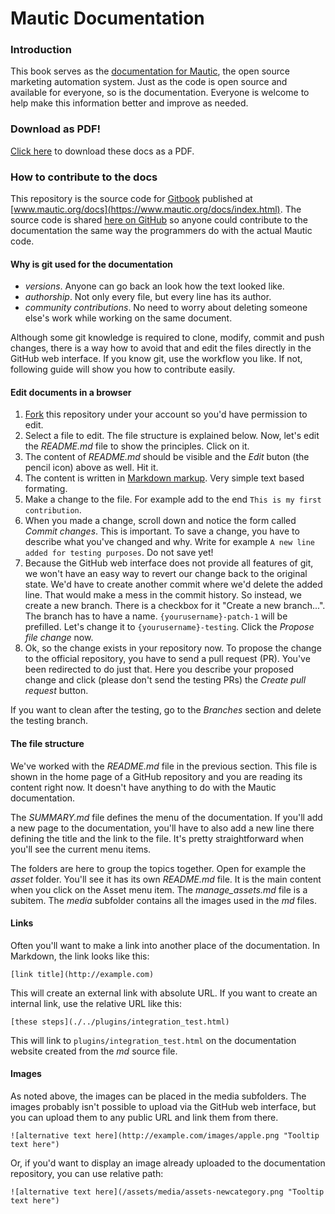 # Mautic Documentation

### Introduction

This book serves as the [documentation for Mautic](https://www.mautic.org/docs/index.html), the open source marketing automation system. Just as the code is open source and available for everyone, so is the documentation. Everyone is welcome to help make this information better and improve as needed.

### Download as PDF!

[Click here](https://mautic.org/docs/mautic_docs.pdf) to download these docs as a PDF.

### How to contribute to the docs

This repository is the source code for [Gitbook](https://www.gitbook.com/) published at [www.mautic.org/docs](https://www.mautic.org/docs/index.html). The source code is shared [here on GitHub](https://github.com/mautic/documentation) so anyone could contribute to the documentation the same way the programmers do with the actual Mautic code.

#### Why is git used for the documentation

* _versions_. Anyone can go back an look how the text looked like.
* _authorship_. Not only every file, but every line has its author.
* _community contributions_. No need to worry about deleting someone else's work while working on the same document.

Although some git knowledge is required to clone, modify, commit and push changes, there is a way how to avoid that and edit the files directly in the GitHub web interface. If you know git, use the workflow you like. If not, following guide will show you how to contribute easily.

#### Edit documents in a browser

1. [Fork](https://github.com/mautic/documentation#fork-destination-box) this repository under your account so you'd have permission to edit.
2. Select a file to edit. The file structure is explained below. Now, let's edit the _README.md_ file to show the principles. Click on it.
3. The content of _README.md_ should be visible and the _Edit_ buton \(the pencil icon\) above as well. Hit it.
4. The content is written in [Markdown markup](https://daringfireball.net/projects/markdown/). Very simple text based formating.
5. Make a change to the file. For example add to the end `This is my first contribution`.
6. When you made a change, scroll down and notice the form called _Commit changes_. This is important. To save a change, you have to describe what you've changed and why. Write for example `A new line added for testing purposes`. Do not save yet!
7. Because the GitHub web interface does not provide all features of git, we won't have an easy way to revert our change back to the original state. We'd have to create another commit where we'd delete the added line. That would make a mess in the commit history. So instead, we create a new branch. There is a checkbox for it "Create a new branch...". The branch has to have a name. `{yourusername}-patch-1` will be prefilled. Let's change it to `{yourusername}-testing`. Click the _Propose file change_ now.
8. Ok, so the change exists in your repository now. To propose the change to the official repository, you have to send a pull request \(PR\). You've been redirected to do just that. Here you describe your proposed change and click \(please don't send the testing PRs\) the _Create pull request_ button.

If you want to clean after the testing, go to the _Branches_ section and delete the testing branch.

#### The file structure

We've worked with the _README.md_ file in the previous section. This file is shown in the home page of a GitHub repository and you are reading its content right now. It doesn't have anything to do with the Mautic documentation.

The _SUMMARY.md_ file defines the menu of the documentation. If you'll add a new page to the documentation, you'll have to also add a new line there defining the title and the link to the file. It's pretty straightforward when you'll see the current menu items.

The folders are here to group the topics together. Open for example the _asset_ folder. You'll see it has its own _README.md_ file. It is the main content when you click on the Asset menu item. The _manage\_assets.md_ file is a subitem. The _media_ subfolder contains all the images used in the _md_ files.

#### Links

Often you'll want to make a link into another place of the documentation. In Markdown, the link looks like this:

```
[link title](http://example.com)
```

This will create an external link with absolute URL. If you want to create an internal link, use the relative URL like this:

```
[these steps](./../plugins/integration_test.html)
```

This will link to `plugins/integration_test.html` on the documentation website created from the _md_ source file.

#### Images

As noted above, the images can be placed in the media subfolders. The images probably isn't possible to upload via the GitHub web interface, but you can upload them to any public URL and link them from there.

```
![alternative text here](http://example.com/images/apple.png "Tooltip text here")
```

Or, if you'd want to display an image already uploaded to the documentation repository, you can use relative path:

```
![alternative text here](/assets/media/assets-newcategory.png "Tooltip text here")
```



